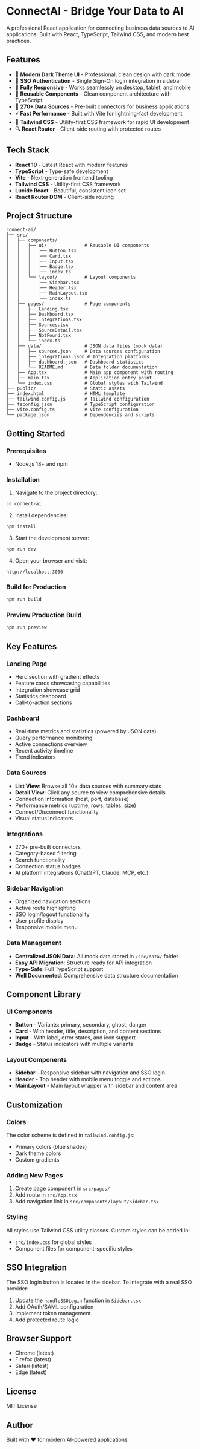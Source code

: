 # ConnectAI - Bridge Your Data to AI

A professional React application for connecting business data sources to AI applications. Built with React, TypeScript, Tailwind CSS, and modern best practices.

## Features

- 🎨 **Modern Dark Theme UI** - Professional, clean design with dark mode
- 🔐 **SSO Authentication** - Single Sign-On login integration in sidebar
- 📱 **Fully Responsive** - Works seamlessly on desktop, tablet, and mobile
- 🧩 **Reusable Components** - Clean component architecture with TypeScript
- 🎯 **270+ Data Sources** - Pre-built connectors for business applications
- ⚡ **Fast Performance** - Built with Vite for lightning-fast development
- 🎨 **Tailwind CSS** - Utility-first CSS framework for rapid UI development
- 🔍 **React Router** - Client-side routing with protected routes

## Tech Stack

- **React 19** - Latest React with modern features
- **TypeScript** - Type-safe development
- **Vite** - Next-generation frontend tooling
- **Tailwind CSS** - Utility-first CSS framework
- **Lucide React** - Beautiful, consistent icon set
- **React Router DOM** - Client-side routing

## Project Structure

```
connect-ai/
├── src/
│   ├── components/
│   │   ├── ui/              # Reusable UI components
│   │   │   ├── Button.tsx
│   │   │   ├── Card.tsx
│   │   │   ├── Input.tsx
│   │   │   ├── Badge.tsx
│   │   │   └── index.ts
│   │   └── layout/          # Layout components
│   │       ├── Sidebar.tsx
│   │       ├── Header.tsx
│   │       ├── MainLayout.tsx
│   │       └── index.ts
│   ├── pages/               # Page components
│   │   ├── Landing.tsx
│   │   ├── Dashboard.tsx
│   │   ├── Integrations.tsx
│   │   ├── Sources.tsx
│   │   ├── SourceDetail.tsx
│   │   ├── NotFound.tsx
│   │   └── index.ts
│   ├── data/                # JSON data files (mock data)
│   │   ├── sources.json     # Data sources configuration
│   │   ├── integrations.json # Integration platforms
│   │   ├── dashboard.json   # Dashboard statistics
│   │   └── README.md        # Data folder documentation
│   ├── App.tsx              # Main app component with routing
│   ├── main.tsx             # Application entry point
│   └── index.css            # Global styles with Tailwind
├── public/                  # Static assets
├── index.html               # HTML template
├── tailwind.config.js       # Tailwind configuration
├── tsconfig.json            # TypeScript configuration
├── vite.config.ts           # Vite configuration
└── package.json             # Dependencies and scripts
```

## Getting Started

### Prerequisites

- Node.js 18+ and npm

### Installation

1. Navigate to the project directory:
```bash
cd connect-ai
```

2. Install dependencies:
```bash
npm install
```

3. Start the development server:
```bash
npm run dev
```

4. Open your browser and visit:
```
http://localhost:3000
```

### Build for Production

```bash
npm run build
```

### Preview Production Build

```bash
npm run preview
```

## Key Features

### Landing Page
- Hero section with gradient effects
- Feature cards showcasing capabilities
- Integration showcase grid
- Statistics dashboard
- Call-to-action sections

### Dashboard
- Real-time metrics and statistics (powered by JSON data)
- Query performance monitoring
- Active connections overview
- Recent activity timeline
- Trend indicators

### Data Sources
- **List View**: Browse all 10+ data sources with summary stats
- **Detail View**: Click any source to view comprehensive details
- Connection information (host, port, database)
- Performance metrics (uptime, rows, tables, size)
- Connect/Disconnect functionality
- Visual status indicators

### Integrations
- 270+ pre-built connectors
- Category-based filtering
- Search functionality
- Connection status badges
- AI platform integrations (ChatGPT, Claude, MCP, etc.)

### Sidebar Navigation
- Organized navigation sections
- Active route highlighting
- SSO login/logout functionality
- User profile display
- Responsive mobile menu

### Data Management
- **Centralized JSON Data**: All mock data stored in `/src/data/` folder
- **Easy API Migration**: Structure ready for API integration
- **Type-Safe**: Full TypeScript support
- **Well Documented**: Comprehensive data structure documentation

## Component Library

### UI Components

- **Button** - Variants: primary, secondary, ghost, danger
- **Card** - With header, title, description, and content sections
- **Input** - With label, error states, and icon support
- **Badge** - Status indicators with multiple variants

### Layout Components

- **Sidebar** - Responsive sidebar with navigation and SSO login
- **Header** - Top header with mobile menu toggle and actions
- **MainLayout** - Main layout wrapper with sidebar and content area

## Customization

### Colors

The color scheme is defined in `tailwind.config.js`:
- Primary colors (blue shades)
- Dark theme colors
- Custom gradients

### Adding New Pages

1. Create page component in `src/pages/`
2. Add route in `src/App.tsx`
3. Add navigation link in `src/components/layout/Sidebar.tsx`

### Styling

All styles use Tailwind CSS utility classes. Custom styles can be added in:
- `src/index.css` for global styles
- Component files for component-specific styles

## SSO Integration

The SSO login button is located in the sidebar. To integrate with a real SSO provider:

1. Update the `handleSSOLogin` function in `Sidebar.tsx`
2. Add OAuth/SAML configuration
3. Implement token management
4. Add protected route logic

## Browser Support

- Chrome (latest)
- Firefox (latest)
- Safari (latest)
- Edge (latest)

## License

MIT License

## Author

Built with ❤️ for modern AI-powered applications

